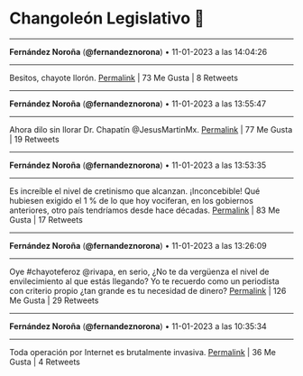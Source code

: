 # Changoleón Legislativo 🙈
*****
**Fernández Noroña** (**@fernandeznorona**) • 11-01-2023 a las 14:04:26
*****
Besitos, chayote llorón.
[Permalink](https://twitter.com/fernandeznorona/status/1613295798246047750) | 73 Me Gusta | 8 Retweets
*****
**Fernández Noroña** (**@fernandeznorona**) • 11-01-2023 a las 13:55:47
*****
Ahora dilo sin llorar Dr. Chapatín @JesusMartinMx.
[Permalink](https://twitter.com/fernandeznorona/status/1613293622702624788) | 77 Me Gusta | 19 Retweets
*****
**Fernández Noroña** (**@fernandeznorona**) • 11-01-2023 a las 13:53:35
*****
Es increíble el nivel de cretinismo que alcanzan. ¡Inconcebible! Qué hubiesen exigido el 1 % de lo que hoy vociferan, en los gobiernos anteriores, otro país tendríamos desde hace décadas.
[Permalink](https://twitter.com/fernandeznorona/status/1613293066470948864) | 83 Me Gusta | 17 Retweets
*****
**Fernández Noroña** (**@fernandeznorona**) • 11-01-2023 a las 13:26:09
*****
Oye #chayoteferoz @rivapa, en serio, ¿No te da vergüenza el nivel de envilecimiento al que estás llegando? Yo te recuerdo como un periodista con criterio propio ¿tan grande es tu necesidad de dinero?
[Permalink](https://twitter.com/fernandeznorona/status/1613286164009717760) | 126 Me Gusta | 29 Retweets
*****
**Fernández Noroña** (**@fernandeznorona**) • 11-01-2023 a las 10:35:34
*****
Toda operación por Internet es brutalmente invasiva.
[Permalink](https://twitter.com/fernandeznorona/status/1613243236277157888) | 36 Me Gusta | 4 Retweets